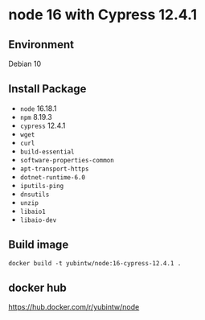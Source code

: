 # node 16 with Cypress 12.4.1

## Environment

Debian 10

## Install Package

- `node` 16.18.1
- `npm` 8.19.3
- `cypress` 12.4.1
- `wget`
- `curl`
- `build-essential`
- `software-properties-common`
- `apt-transport-https`
- `dotnet-runtime-6.0`
- `iputils-ping`
- `dnsutils`
- `unzip`
- `libaio1`
- `libaio-dev`

## Build image

```
docker build -t yubintw/node:16-cypress-12.4.1 .
```

## docker hub

https://hub.docker.com/r/yubintw/node
